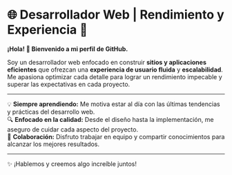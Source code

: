 

# 🌐 Desarrollador Web | Rendimiento y Experiencia 🚀

**¡Hola! 👋 Bienvenido a mi perfil de GitHub.**

Soy un desarrollador web enfocado en construir **sitios y aplicaciones eficientes** que ofrezcan una **experiencia de usuario fluida** y **escalabilidad**. Me apasiona optimizar cada detalle para lograr un rendimiento impecable y superar las expectativas en cada proyecto.

---

💡 **Siempre aprendiendo:** Me motiva estar al día con las últimas tendencias y prácticas del desarrollo web.  
🔍 **Enfocado en la calidad:** Desde el diseño hasta la implementación, me aseguro de cuidar cada aspecto del proyecto.  
🤝 **Colaboración:** Disfruto trabajar en equipo y compartir conocimientos para alcanzar los mejores resultados.

---

✨ ¡Hablemos y creemos algo increíble juntos!



